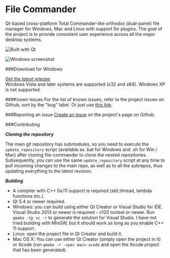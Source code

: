 File Commander
==============

   Qt-based cross-platform Total Commander-like orthodox (dual-panel) file manager for Windows, Mac and Linux with support for plugins. The goal of the project is to provide consistent user experience across all the major desktop systems.

![Built with Qt](http://i.imgur.com/O7SUWxn.png)

![Windows screenshot](/../gh-pages/screenshots/Windows/Clip.jpg?raw=true)

###Download for Windows

*<a href="https://github.com/VioletGiraffe/file-commander/releases/latest">Get the latest release</a>*    
Windows Vista and later systems are supported (x32 and x64). Windows XP is not supported.

###Known Issues
For the list of known issues, refer to the project issues on Github, sort by the "bug" label. Or just use <a href="https://github.com/VioletGiraffe/file-commander/labels/bug">this link</a>.

###Reporting an issue
<a href="https://github.com/VioletGiraffe/file-commander/issues/new">Create an issue</a> on the project's page on Github.

###Contributing

***Cloning the repository***

   The main git repository has submodules, so you need to execute the `update_repository` script (available as .bat for Windows and .sh for Win / Mac) after cloning file-commander to clone the nested repositories. Subsequently, you can use the same `update_repository` script at any time to pull incoming changes to the main repo, as well as to all the subrepos, thus updating everything to the latest revision.

***Building***

* A compiler with C++ 0x/11 support is required (std::thread, lambda functions etc.).
* Qt 5.4 or newer required.
* Windows: you can build using either Qt Creator or Visual Studio for IDE. Visual Studio 2013 or newer is required - v120 toolset or newer. Run `qmake -tp vc -r` to generate the solution for Visual Studio. I have not tried building with MinGW, but it should work as long as you enable C++ 11 support.
* Linux: open the project file in Qt Creator and build it.
* Mac OS X: You can use either Qt Creator (simply open the project in it) or Xcode (run `qmake -r -spec macx-xcode` and open the Xcode project that has been generated).
